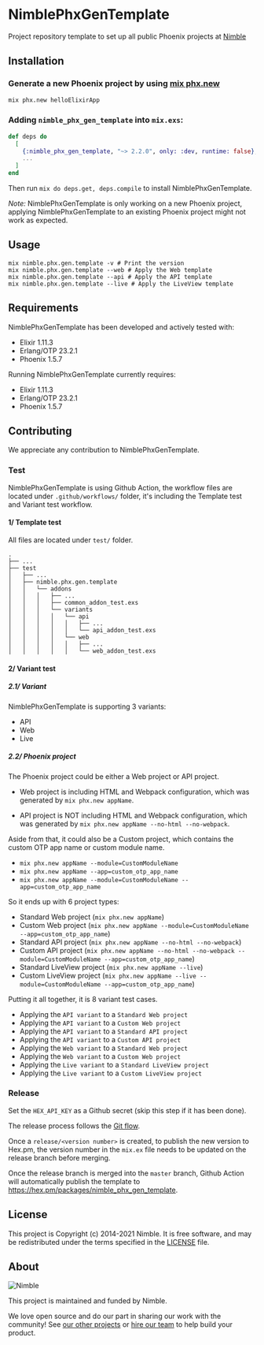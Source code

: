 # NimblePhxGenTemplate

Project repository template to set up all public Phoenix projects at [Nimble](https://nimblehq.co/)

## Installation

### Generate a new Phoenix project by using [mix phx.new](https://hexdocs.pm/phoenix/Mix.Tasks.Phx.New.html)

```bash
mix phx.new helloElixirApp
```

### Adding `nimble_phx_gen_template` into `mix.exs`:

```elixir
def deps do
  [
    {:nimble_phx_gen_template, "~> 2.2.0", only: :dev, runtime: false},
    ...
  ]
end
```

Then run `mix do deps.get, deps.compile` to install NimblePhxGenTemplate.

*Note:* NimblePhxGenTemplate is only working on a new Phoenix project, applying NimblePhxGenTemplate to an existing Phoenix project might not work as expected.

## Usage

```
mix nimble.phx.gen.template -v # Print the version
mix nimble.phx.gen.template --web # Apply the Web template
mix nimble.phx.gen.template --api # Apply the API template
mix nimble.phx.gen.template --live # Apply the LiveView template
```
## Requirements

NimblePhxGenTemplate has been developed and actively tested with:
- Elixir 1.11.3
- Erlang/OTP 23.2.1
- Phoenix 1.5.7

Running NimblePhxGenTemplate currently requires:
- Elixir 1.11.3
- Erlang/OTP 23.2.1
- Phoenix 1.5.7

## Contributing

We appreciate any contribution to NimblePhxGenTemplate.

### Test

NimblePhxGenTemplate is using Github Action, the workflow files are located under `.github/workflows/` folder, it's including the Template test and Variant test workflow.

#### 1/ Template test

All files are located under `test/` folder.

```
.
├── ...
├── test
│   ├── ...
│   ├── nimble.phx.gen.template
│   │   └── addons
│   │   │   ├── ...
│   │   │   ├── common_addon_test.exs
│   │   │   └── variants
│   │   │   │   └── api
│   │   │   │   │   ├── ...
│   │   │   │   │   └── api_addon_test.exs
│   │   │   │   └── web
│   │   │   │   │   ├── ...
│   │   │   │   │   └── web_addon_test.exs
```

#### 2/ Variant test

##### 2.1/ Variant

NimblePhxGenTemplate is supporting 3 variants:  

- API
- Web
- Live

##### 2.2/ Phoenix project

The Phoenix project could be either a Web project or API project.

- Web project is including HTML and Webpack configuration, which was generated by `mix phx.new appName`.

- API project is NOT including HTML and Webpack configuration, which was generated by `mix phx.new appName --no-html --no-webpack`.

Aside from that, it could also be a Custom project, which contains the custom OTP app name or custom module name.

- `mix phx.new appName --module=CustomModuleName`
- `mix phx.new appName --app=custom_otp_app_name`
- `mix phx.new appName --module=CustomModuleName --app=custom_otp_app_name`

So it ends up with 6 project types:

- Standard Web project (`mix phx.new appName`)
- Custom Web project (`mix phx.new appName --module=CustomModuleName --app=custom_otp_app_name`)
- Standard API project (`mix phx.new appName --no-html --no-webpack`)
- Custom API project (`mix phx.new appName --no-html --no-webpack --module=CustomModuleName --app=custom_otp_app_name`)
- Standard LiveView project (`mix phx.new appName --live`)
- Custom LiveView project (`mix phx.new appName --live --module=CustomModuleName --app=custom_otp_app_name`)

Putting it all together, it is 8 variant test cases.

- Applying the `API variant` to a `Standard Web project`
- Applying the `API variant` to a `Custom Web project`
- Applying the `API variant` to a `Standard API project`
- Applying the `API variant` to a `Custom API project`
- Applying the `Web variant` to a `Standard Web project`
- Applying the `Web variant` to a `Custom Web project`
- Applying the `Live variant` to a `Standard LiveView project`
- Applying the `Live variant` to a `Custom LiveView project`

### Release

Set the `HEX_API_KEY` as a Github secret (skip this step if it has been done).

The release process follows the [Git flow](https://nimblehq.co/compass/development/version-control/#releases-).

Once a `release/<version number>` is created, to publish the new version to Hex.pm, the version number in the `mix.ex` file needs to be updated on the release branch before merging.

Once the release branch is merged into the `master` branch, Github Action will automatically publish the template to https://hex.pm/packages/nimble_phx_gen_template.

## License

This project is Copyright (c) 2014-2021 Nimble. It is free software,
and may be redistributed under the terms specified in the [LICENSE] file.

[LICENSE]: /LICENSE

## About

![Nimble](https://assets.nimblehq.co/logo/dark/logo-dark-text-160.png)

This project is maintained and funded by Nimble.

We love open source and do our part in sharing our work with the community!
See [our other projects][community] or [hire our team][hire] to help build your product.

[community]: https://github.com/nimblehq
[hire]: https://nimblehq.co/
